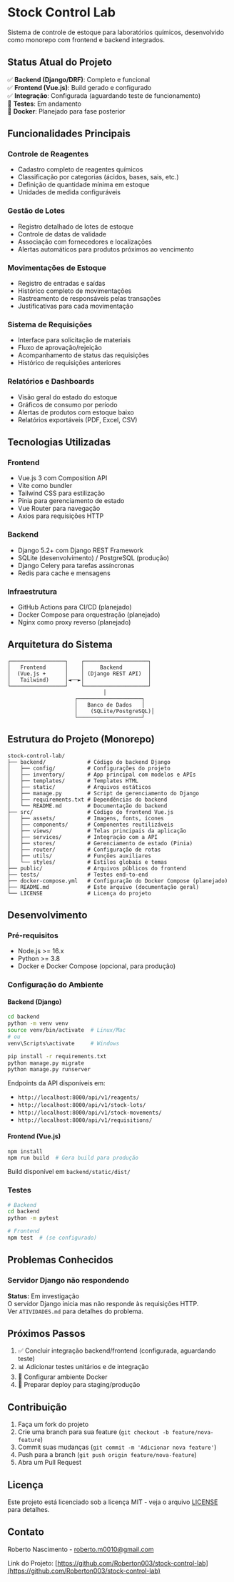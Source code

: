 # Stock Control Lab

Sistema de controle de estoque para laboratórios químicos, desenvolvido como monorepo com frontend e backend integrados.

## Status Atual do Projeto

✅ **Backend (Django/DRF)**: Completo e funcional  
✅ **Frontend (Vue.js)**: Build gerado e configurado  
✅ **Integração**: Configurada (aguardando teste de funcionamento)  
🚧 **Testes**: Em andamento  
📅 **Docker**: Planejado para fase posterior  

## Funcionalidades Principais

### Controle de Reagentes
- Cadastro completo de reagentes químicos
- Classificação por categorias (ácidos, bases, sais, etc.)
- Definição de quantidade mínima em estoque
- Unidades de medida configuráveis

### Gestão de Lotes
- Registro detalhado de lotes de estoque
- Controle de datas de validade
- Associação com fornecedores e localizações
- Alertas automáticos para produtos próximos ao vencimento

### Movimentações de Estoque
- Registro de entradas e saídas
- Histórico completo de movimentações
- Rastreamento de responsáveis pelas transações
- Justificativas para cada movimentação

### Sistema de Requisições
- Interface para solicitação de materiais
- Fluxo de aprovação/rejeição
- Acompanhamento de status das requisições
- Histórico de requisições anteriores

### Relatórios e Dashboards
- Visão geral do estado do estoque
- Gráficos de consumo por período
- Alertas de produtos com estoque baixo
- Relatórios exportáveis (PDF, Excel, CSV)

## Tecnologias Utilizadas

### Frontend
- Vue.js 3 com Composition API
- Vite como bundler
- Tailwind CSS para estilização
- Pinia para gerenciamento de estado
- Vue Router para navegação
- Axios para requisições HTTP

### Backend
- Django 5.2+ com Django REST Framework
- SQLite (desenvolvimento) / PostgreSQL (produção)
- Django Celery para tarefas assíncronas
- Redis para cache e mensagens

### Infraestrutura
- GitHub Actions para CI/CD (planejado)
- Docker Compose para orquestração (planejado)
- Nginx como proxy reverso (planejado)

## Arquitetura do Sistema

```
┌─────────────────┐    ┌────────────────────┐
│   Frontend      │    │     Backend        │
│  (Vue.js +      │    │ (Django REST API)  │
│   Tailwind)     │◄──►│                    │
└─────────────────┘    └────────────────────┘
                              │
                     ┌────────────────────┐
                     │   Banco de Dados   │
                     │    (SQLite/PostgreSQL)│
                     └────────────────────┘
```

## Estrutura do Projeto (Monorepo)

```
stock-control-lab/
├── backend/             # Código do backend Django
│   ├── config/          # Configurações do projeto
│   ├── inventory/       # App principal com modelos e APIs
│   ├── templates/       # Templates HTML
│   ├── static/          # Arquivos estáticos
│   ├── manage.py        # Script de gerenciamento do Django
│   ├── requirements.txt # Dependências do backend
│   └── README.md        # Documentação do backend
├── src/                 # Código do frontend Vue.js
│   ├── assets/          # Imagens, fonts, ícones
│   ├── components/      # Componentes reutilizáveis
│   ├── views/           # Telas principais da aplicação
│   ├── services/        # Integração com a API
│   ├── stores/          # Gerenciamento de estado (Pinia)
│   ├── router/          # Configuração de rotas
│   ├── utils/           # Funções auxiliares
│   └── styles/          # Estilos globais e temas
├── public/              # Arquivos públicos do frontend
├── tests/               # Testes end-to-end
├── docker-compose.yml   # Configuração do Docker Compose (planejado)
├── README.md            # Este arquivo (documentação geral)
└── LICENSE              # Licença do projeto
```

## Desenvolvimento

### Pré-requisitos
- Node.js >= 16.x
- Python >= 3.8
- Docker e Docker Compose (opcional, para produção)

### Configuração do Ambiente

#### Backend (Django)
```bash
cd backend
python -m venv venv
source venv/bin/activate  # Linux/Mac
# ou
venv\Scripts\activate     # Windows

pip install -r requirements.txt
python manage.py migrate
python manage.py runserver
```

Endpoints da API disponíveis em:
- `http://localhost:8000/api/v1/reagents/`
- `http://localhost:8000/api/v1/stock-lots/`
- `http://localhost:8000/api/v1/stock-movements/`
- `http://localhost:8000/api/v1/requisitions/`

#### Frontend (Vue.js)
```bash
npm install
npm run build  # Gera build para produção
```

Build disponível em `backend/static/dist/`

### Testes
```bash
# Backend
cd backend
python -m pytest

# Frontend
npm test  # (se configurado)
```

## Problemas Conhecidos

### Servidor Django não respondendo
**Status:** Em investigação  
O servidor Django inicia mas não responde às requisições HTTP.  
Ver `ATIVIDADES.md` para detalhes do problema.

## Próximos Passos

1. ✅ Concluir integração backend/frontend (configurada, aguardando teste)
2. 📊 Adicionar testes unitários e de integração
3. 🐳 Configurar ambiente Docker
4. 🚀 Preparar deploy para staging/produção

## Contribuição

1. Faça um fork do projeto
2. Crie uma branch para sua feature (`git checkout -b feature/nova-feature`)
3. Commit suas mudanças (`git commit -m 'Adicionar nova feature'`)
4. Push para a branch (`git push origin feature/nova-feature`)
5. Abra um Pull Request

## Licença

Este projeto está licenciado sob a licença MIT - veja o arquivo [LICENSE](LICENSE) para detalhes.

## Contato

Roberto Nascimento - roberto.m0010@gmail.com

Link do Projeto: [https://github.com/Roberton003/stock-control-lab](https://github.com/Roberton003/stock-control-lab)
